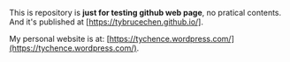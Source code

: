 This is repository is **just for testing github web page**, no pratical contents. And it's published at [https://tybrucechen.github.io/].

My personal website is at: [https://tychence.wordpress.com/](https://tychence.wordpress.com/).
